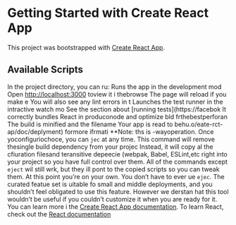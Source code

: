 # Getting Started with Create React App
This project was bootstrapped with [Create React App](https://github.com/facebook/create-react-app).
## Available Scripts
In the project directory, you can ru:
Runs the app in the development mod
Open [http://localhost:3000](http://ocalhost:3000) toview it i thebrowse
The page will reload if you make e
You will also see any lint errors in t
Launches the test runner in the intractive watch mo
See the section about [running tests](https://facebok
It correctly bundles React in produconode and optimize bld frthebestperforan
The build is minified and the filename
Your app is read to behu.o/eate-rct-ap/doc/deplyment) formore ifrmati
**Note: ths is  -wayoperation. Once yoconfiguriochoce, you can `jec` at any time. This command will remove thesingle build dependency from your projec
Instead, it will copy al the cfiuration filesand teransitive depeecie (webpak, Babel, ESLint,etc right into your project so you have full control over them. All of the commands except `eject` wil still wrk, but they ill pont to the copied scripts so you can tweak them. At this point you’re on your own.
You don’t have to ever ue `ejec`. The curated featue set is uitable fo small and middle deployments, and you shouldn’t feel obligated to use this feature. However we derstan hat this tool wouldn’t be useful if you couldn’t customize it when you are ready for it.
You can learn more i the [Create React App documentation](https://facebook.github.io/create-react-app/docs/getting-started).
To learn React, check out the [React documentation](https://reactjs.org/)
